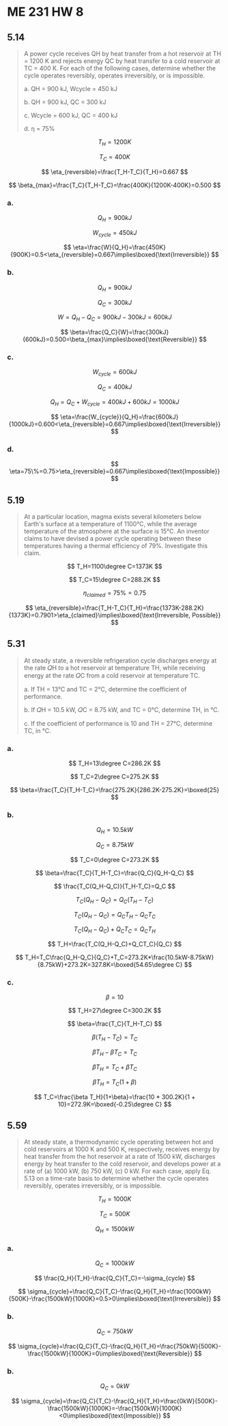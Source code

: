 # ME 231 HW 8

## 5.14

> A power cycle receives QH by heat transfer from a hot reservoir at TH = 1200 K and rejects energy QC by heat transfer to a cold reservoir at TC = 400 K. For each of the following cases, determine whether the cycle operates reversibly, operates irreversibly, or is impossible.
>
> a. QH = 900 kJ, Wcycle = 450 kJ
>
> b. QH = 900 kJ, QC = 300 kJ
>
> c. Wcycle = 600 kJ, QC = 400 kJ
>
> d. η = 75%

$$
T_H=1200K
$$

$$
T_C=400K
$$

$$
\eta_{reversible}=\frac{T_H-T_C}{T_H}=0.667
$$

$$
\beta_{max}=\frac{T_C}{T_H-T_C}=\frac{400K}{1200K-400K}=0.500
$$

### a.

$$
Q_H=900kJ
$$

$$
W_{cycle}=450kJ
$$

$$
\eta=\frac{W}{Q_H}=\frac{450K}{900K}=0.5<\eta_{reversible}=0.667\implies\boxed{\text{Irreversible}}
$$

### b.

$$
Q_H=900kJ
$$

$$
Q_C=300kJ
$$

$$
W=Q_H-Q_C=900kJ-300kJ=600kJ
$$

$$
\beta=\frac{Q_C}{W}=\frac{300kJ}{600kJ}=0.500=\beta_{max}\implies\boxed{\text{Reversible}}
$$

### c.

$$
W_{cycle}=600kJ
$$

$$
Q_C=400kJ
$$

$$
Q_H=Q_C+W_{cycle}=400kJ+600kJ=1000kJ
$$

$$
\eta=\frac{W_{cycle}}{Q_H}=\frac{600kJ}{1000kJ}=0.600<\eta_{reversible}=0.667\implies\boxed{\text{Irreversible}}
$$

### d.

$$
\eta=75\%=0.75>\eta_{reversible}=0.667\implies\boxed{\text{Impossible}}
$$

## 5.19

> At a particular location, magma exists several kilometers below Earth's surface at a temperature of 1100°C, while the average temperature of the atmosphere at the surface is 15°C. An inventor claims to have devised a power cycle operating between these temperatures having a thermal efficiency of 79%. Investigate this claim.

$$
T_H=1100\degree C=1373K
$$

$$
T_C=15\degree C=288.2K
$$

$$
\eta_{claimed}=75\%=0.75
$$

$$
\eta_{reversible}=\frac{T_H-T_C}{T_H}=\frac{1373K-288.2K}{1373K}=0.7901>\eta_{claimed}\implies\boxed{\text{Irreversible, Possible}}
$$

## 5.31

> At steady state, a reversible refrigeration cycle discharges energy at the rate 𝑄H to a hot reservoir at temperature TH, while receiving energy at the rate 𝑄C from a cold reservoir at temperature TC.
>
> a. If TH = 13°C and TC = 2°C, determine the coefficient of performance.
>
> b. If 𝑄H = 10.5 kW, 𝑄C = 8.75 kW, and TC = 0°C, determine TH, in °C.
>
> c. If the coefficient of performance is 10 and TH = 27°C, determine TC, in °C.

### a.

$$
T_H=13\degree C=286.2K
$$

$$
T_C=2\degree C=275.2K
$$

$$
\beta=\frac{T_C}{T_H-T_C}=\frac{275.2K}{286.2K-275.2K}=\boxed{25}
$$

### b.

$$
Q_H=10.5kW
$$

$$
Q_C=8.75kW
$$

$$
T_C=0\degree C=273.2K
$$

$$
\beta=\frac{T_C}{T_H-T_C}=\frac{Q_C}{Q_H-Q_C}
$$

$$
\frac{T_C(Q_H-Q_C)}{T_H-T_C}=Q_C
$$

$$
T_C(Q_H-Q_C)=Q_C(T_H-T_C)
$$

$$
T_C(Q_H-Q_C)=Q_CT_H-Q_CT_C
$$

$$
T_C(Q_H-Q_C)+Q_CT_C=Q_CT_H
$$

$$
T_H=\frac{T_C(Q_H-Q_C)+Q_CT_C}{Q_C}
$$

$$
T_H=T_C\frac{Q_H-Q_C}{Q_C}+T_C=273.2K*\frac{10.5kW-8.75kW}{8.75kW}+273.2K=327.8K=\boxed{54.65\degree C}
$$

### c.

$$
\beta=10
$$

$$
T_H=27\degree C=300.2K
$$

$$
\beta=\frac{T_C}{T_H-T_C}
$$

$$
\beta(T_H-T_C)=T_C
$$

$$
\beta T_H-\beta T_C=T_C
$$

$$
\beta T_H=T_C+\beta T_C
$$

$$
\beta T_H=T_C(1+\beta)
$$

$$
T_C=\frac{\beta T_H}{1+\beta}=\frac{10 * 300.2K}{1 + 10}=272.9K=\boxed{-0.25\degree C}
$$

## 5.59

> At steady state, a thermodynamic cycle operating between hot and cold reservoirs at 1000 K and 500 K, respectively, receives energy by heat transfer from the hot reservoir at a rate of 1500 kW, discharges energy by heat transfer to the cold reservoir, and develops power at a rate of (a) 1000 kW, (b) 750 kW, (c) 0 kW. For each case, apply Eq. 5.13 on a time-rate basis to determine whether the cycle operates reversibly, operates irreversibly, or is impossible.

$$
T_H=1000K
$$

$$
T_C=500K
$$

$$
Q_H=1500kW
$$

### a.

$$
Q_C=1000kW
$$

$$
\frac{Q_H}{T_H}-\frac{Q_C}{T_C}=-\sigma_{cycle}
$$

$$
\sigma_{cycle}=\frac{Q_C}{T_C}-\frac{Q_H}{T_H}=\frac{1000kW}{500K}-\frac{1500kW}{1000K}=0.5>0\implies\boxed{\text{Irreversible}}
$$

### b.

$$
Q_C=750kW
$$

$$
\sigma_{cycle}=\frac{Q_C}{T_C}-\frac{Q_H}{T_H}=\frac{750kW}{500K}-\frac{1500kW}{1000K}=0\implies\boxed{\text{Reversible}}
$$

### b.

$$
Q_C=0kW
$$

$$
\sigma_{cycle}=\frac{Q_C}{T_C}-\frac{Q_H}{T_H}=\frac{0kW}{500K}-\frac{1500kW}{1000K}=-\frac{1500kW}{1000K}<0\implies\boxed{\text{Impossible}}
$$
